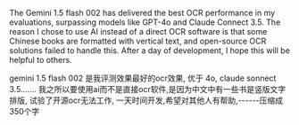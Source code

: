 The Gemini 1.5 flash 002 has delivered the best OCR performance in my evaluations, surpassing models like GPT-4o and Claude Connect 3.5. The reason I chose to use AI instead of a direct OCR software is that some Chinese books are formatted with vertical text, and open-source OCR solutions failed to handle this. After a day of development, I hope this will be helpful to others.

gemini 1.5 flash 002 是我评测效果最好的ocr效果,  优于 4o, claude sonnect 3.5.......  我之所以要使用ai而不是直接ocr软件,是因为中文中有一些书是竖版文字排版,  试验了开源ocr无法工作,  一天时间开发,希望对其他人有帮助,------压缩成350个字
